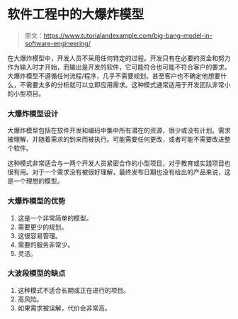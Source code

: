 # 软件工程中的大爆炸模型

> 原文：<https://www.tutorialandexample.com/big-bang-model-in-software-engineering/>

在大爆炸模型中，开发人员不采用任何特定的过程。开发只有在必要的资金和努力作为输入时才开始，而输出是开发的软件，它可能符合也可能不符合客户的要求。大爆炸模型不遵循任何流程/程序，几乎不需要规划。甚至客户也不确定他想要什么，不需要太多的分析就可以立即应用需求。这种模式通常适用于开发团队非常小的小型项目。

### 大爆炸模型设计

大爆炸模型包括在软件开发和编码中集中所有潜在的资源，很少或没有计划。需求被理解，并随着需求的到来而被执行。可能需要任何更改，或者可能不需要改进整个软件。

这种模式非常适合与一两个开发人员紧密合作的小型项目，对于教育或实践项目也很有用。对于一个需求没有被很好理解，最终发布日期也没有给出的产品来说，这是一个理想的模型。

### 大爆炸模型的优势

1.  这是一个非常简单的模型。
2.  需要更少的规划。
3.  这很容易管理。
4.  需要的服务非常少。
5.  灵活。

### 大波段模型的缺点

1.  这种模式不适合长期或正在进行的项目。
2.  高风险。
3.  如果需求被误解，代价会非常高。